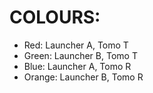 # COLOURS:
- Red: Launcher A, Tomo T
- Green: Launcher B, Tomo T
- Blue: Launcher A, Tomo R
- Orange: Launcher B, Tomo R
